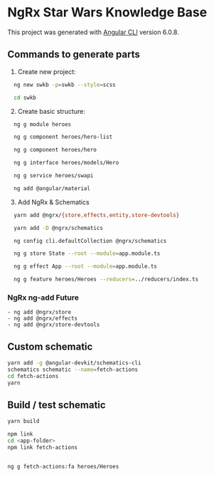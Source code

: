 # NgRx Star Wars Knowledge Base

This project was generated with [Angular CLI](https://github.com/angular/angular-cli) version 6.0.8.

## Commands to generate parts

1. Create new project:
```bash
  ng new swkb -p=swkb --style=scss

  cd swkb
```

2. Create basic structure:
```bash
  ng g module heroes

  ng g component heroes/hero-list

  ng g component heroes/hero

  ng g interface heroes/models/Hero

  ng g service heroes/swapi

  ng add @angular/material
```

3. Add NgRx & Schematics
```bash
  yarn add @ngrx/{store,effects,entity,store-devtools}

  yarn add -D @ngrx/schematics

  ng config cli.defaultCollection @ngrx/schematics

  ng g store State --root --module=app.module.ts

  ng g effect App --root --module=app.module.ts

  ng g feature heroes/Heroes --reducers=../reducers/index.ts
```

### NgRx ng-add Future
    - ng add @ngrx/store
    - ng add @ngrx/effects
    - ng add @ngrx/store-devtools

## Custom schematic
```bash
yarn add -g @angular-devkit/schematics-cli
schematics schematic --name=fetch-actions
cd fetch-actions
yarn
```

## Build / test schematic
```bash
yarn build

npm link
cd <app-folder>
npm link fetch-actions


ng g fetch-actions:fa heroes/Heroes
```
